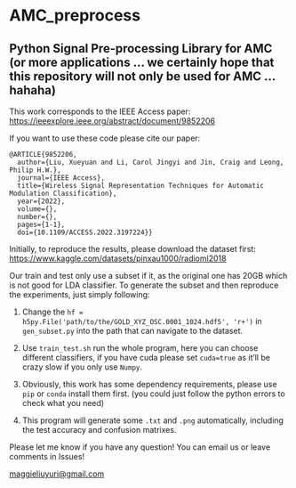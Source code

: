 # AMC_preprocess
## Python Signal Pre-processing Library for AMC (or more applications ... we certainly hope that this repository will not only be used for AMC ... hahaha)

This work corresponds to the IEEE Access paper: <https://ieeexplore.ieee.org/abstract/document/9852206>

If you want to use these code please cite our paper:
```
@ARTICLE{9852206,
  author={Liu, Xueyuan and Li, Carol Jingyi and Jin, Craig and Leong, Philip H.W.},
  journal={IEEE Access}, 
  title={Wireless Signal Representation Techniques for Automatic Modulation Classification}, 
  year={2022},
  volume={},
  number={},
  pages={1-1},
  doi={10.1109/ACCESS.2022.3197224}}
```
Initially, to reproduce the results, please download the dataset first: <https://www.kaggle.com/datasets/pinxau1000/radioml2018>

Our train and test only use a subset if it, as the original one has 20GB which is not good for LDA classifier. To generate the subset and then reproduce the experiments, just simply following:

1.	Change the `hf = h5py.File('path/to/the/GOLD_XYZ_OSC.0001_1024.hdf5', 'r+')` in `gen_subset.py` into the path that can navigate to the dataset.

2.	Use `train_test.sh` run the whole program, here you can choose different classifiers, if you have cuda please set `cuda=true` as it’ll be crazy slow if you only use `Numpy`.

3.	Obviously, this work has some dependency requirements, please use `pip` or `conda` install them first. (you could just follow the python errors to check what you need)

4.	This program will generate some `.txt` and `.png` automatically, including the test accuracy and confusion matrixes.

Please let me know if you have any question! You can email us or leave comments in Issues!

<maggieliuyuri@gmail.com>
